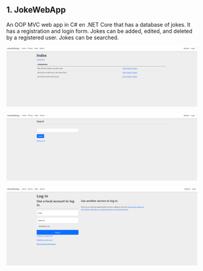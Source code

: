 ## 1. JokeWebApp

An OOP MVC web app in C# en .NET Core that has a database of jokes. It has a registration and login form. Jokes can be added, edited, and deleted by a registered user. Jokes can be searched.

![screenshot of JokeWebApp example list of jokes](https://github.com/CodezPoet/code_examples/blob/main/screenshots/jokewebapp_index.png)

![screenshot of JokeWebApp example search page](https://github.com/CodezPoet/code_examples/blob/main/screenshots/jokewebapp_search.png)

![screenshot of JokeWebApp example login form](https://github.com/CodezPoet/code_examples/blob/main/screenshots/jokewebapp_login.png)



